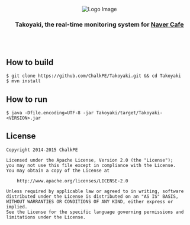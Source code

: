 <p align="center"><img src="https://raw.github.com/ChalkPE/Takoyaki/master/Takoyaki.png" alt="Logo Image"/></p>
<h3 align="center">Takoyaki, the real-time monitoring system for <a href="http://cafe.naver.com">Naver Cafe</a></h3>

<br><br>

## How to build
```
$ git clone https://github.com/ChalkPE/Takoyaki.git && cd Takoyaki
$ mvn install
```

## How to run
```
$ java -Dfile.encoding=UTF-8 -jar Takoyaki/target/Takoyaki-<VERSION>.jar
```

## License
```
Copyright 2014-2015 ChalkPE

Licensed under the Apache License, Version 2.0 (the "License");
you may not use this file except in compliance with the License.
You may obtain a copy of the License at

    http://www.apache.org/licenses/LICENSE-2.0

Unless required by applicable law or agreed to in writing, software
distributed under the License is distributed on an "AS IS" BASIS,
WITHOUT WARRANTIES OR CONDITIONS OF ANY KIND, either express or implied.
See the License for the specific language governing permissions and
limitations under the License.
```
